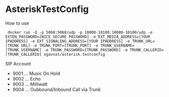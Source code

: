 # AsteriskTestConfig

How to use
```
 docker run -d -p 5060:5060/udp -p 10000-10100:10000-10100/udp -e EXTEN_PASSWORD=[NICE SECURE PASSWORD] -e EXT_MEDIA_ADDRESS=[YOUR IPADDRESS] -e EXT_SIGNALING_ADDRESS=[YOUR IPADDRESS] -e TRUNK_URL=[TRUNK URL] -e TRUNK_PORT=[TRUNK_PORT] -e TRUNK_USERNAME=[TRUNK_USERNAME] -e TRUNK_PASSWORD=[TRUNK_PASSWORD] -e TRUNK_CALLERID=[TRUNK_CALLERID] ogavvat/asterisk.testconfig
```



SIP Account

- 9001 ... Music On Hold
- 9002 ... Echo
- 9003 ... Milliwatt
- 9004 ... Oubbound/Inbound Call via Trunk


